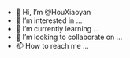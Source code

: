 - 👋 Hi, I’m @HouXiaoyan
- 👀 I’m interested in ...
- 🌱 I’m currently learning ...
- 💞️ I’m looking to collaborate on ...
- 📫 How to reach me ...

<!---
HouXiaoyan/HouXiaoyan is a ✨ special ✨ repository because its `README.md` (this file) appears on your GitHub profile.
You can click the Preview link to take a look at your changes.
--->
